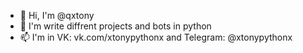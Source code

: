 - 👋 Hi, I'm @qxtony
- 👀 I'm write diffrent projects and bots in python
- 📫 I'm in VK: vk.com/xtonypythonx and Telegram: @xtonypythonx
